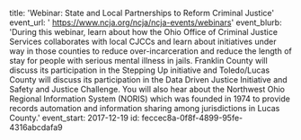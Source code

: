 title: 'Webinar:  State and Local Partnerships to Reform Criminal Justice'
event_url: ' https://www.ncja.org/ncja/ncja-events/webinars'
event_blurb: 'During this webinar, learn about how the Ohio Office of Criminal Justice Services collaborates with local CJCCs and learn about initiatives under way in those counties to reduce over-incarceration and reduce the length of stay for people with serious mental illness in jails. Franklin County will discuss its participation in the Stepping Up initiative and Toledo/Lucas County will discuss its participation in the Data Driven Justice Initiative and Safety and Justice Challenge.  You will also hear about the Northwest Ohio Regional Information System (NORIS) which was founded in 1974 to provide records automation and information sharing among jurisdictions in Lucas County.'
event_start: 2017-12-19
id: feccec8a-0f8f-4899-95fe-4316abcdafa9
